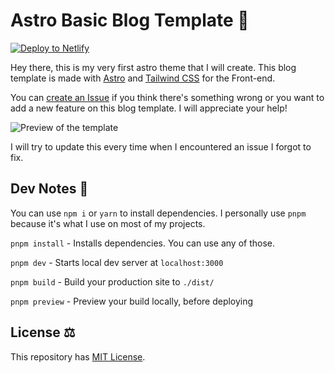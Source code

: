 # Astro Basic Blog Template 🚀

[![Deploy to Netlify](https://www.netlify.com/img/deploy/button.svg)](https://app.netlify.com/start/deploy?repository=https://github.com/lancerossdev/astro-basic-blog)

Hey there, this is my very first astro theme that I will create.
This blog template is made with [Astro](https://astro.build) and [Tailwind CSS](https://tailwindcss.com) for the Front-end.

You can [create an Issue](https://github.com/lancerossdev/astro-basic-blog/issues/new) if you think there's something wrong or you want to add a new feature on this blog template. I will appreciate your help!

![Preview of the template](https://user-images.githubusercontent.com/102563271/196021355-1deff447-de23-41b8-8cf3-035459a27662.png)

I will try to update this every time when I encountered an issue I forgot to fix.

## Dev Notes 📝

You can use `npm i` or `yarn` to install dependencies. I personally use `pnpm` because it's what I use on most of my projects.

`pnpm install` - Installs dependencies. You can use any of those.

`pnpm dev` - Starts local dev server at `localhost:3000`

`pnpm build` - Build your production site to `./dist/`

`pnpm preview` - Preview your build locally, before deploying

## License ⚖️

This repository has [MIT License](https://github.com/lancerossdev/astro-basic-blog/blob/master/LICENSE).
